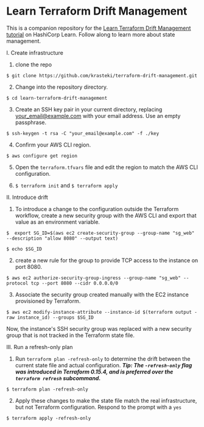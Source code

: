 # Learn Terraform Drift Management

This is a companion repository for the [Learn Terraform Drift Management tutorial](https://learn.hashicorp.com/tutorials/terraform/resource-drift) on HashiCorp Learn. Follow along to learn more about state management.

I. Create infrastructure

1. clone the repo
```
$ git clone https://github.com/krasteki/terraform-drift-management.git
```

2. Change into the repository directory.
```
$ cd learn-terraform-drift-management
```

3. Create an SSH key pair in your current directory, replacing your_email@example.com with your email address. Use an empty passphrase.
```
$ ssh-keygen -t rsa -C "your_email@example.com" -f ./key
```

4. Confirm your AWS CLI region.
```
$ aws configure get region
```

5. Open the `terraform.tfvars` file and edit the region to match the AWS CLI configuration.

6. `$ terraform init` and `$ terraform apply`

II. Introduce drift

1. To introduce a change to the configuration outside the Terraform workflow, create a new security group with the AWS CLI and export that value as an environment variable.
```
$  export SG_ID=$(aws ec2 create-security-group --group-name "sg_web" --description "allow 8080" --output text)
```
```
$ echo $SG_ID
```

2. create a new rule for the group to provide TCP access to the instance on port 8080.
```
$ aws ec2 authorize-security-group-ingress --group-name "sg_web" --protocol tcp --port 8080 --cidr 0.0.0.0/0
```

3. Associate the security group created manually with the EC2 instance provisioned by Terraform.
```
$ aws ec2 modify-instance-attribute --instance-id $(terraform output -raw instance_id) --groups $SG_ID
```

Now, the instance's SSH security group was replaced with a new security group that is not tracked in the Terraform state file.


III. Run a refresh-only plan

1. Run `terraform plan -refresh-only` to determine the drift between the current state file and actual configuration.
***Tip: The `-refresh-only` flag was introduced in Terraform 0.15.4, and is preferred over the `terraform refresh` subcommand.***

```
$ terraform plan -refresh-only
```

2. Apply these changes to make the state file match the real infrastructure, but not Terraform configuration. Respond to the prompt with a `yes`
```
$ terraform apply -refresh-only
```